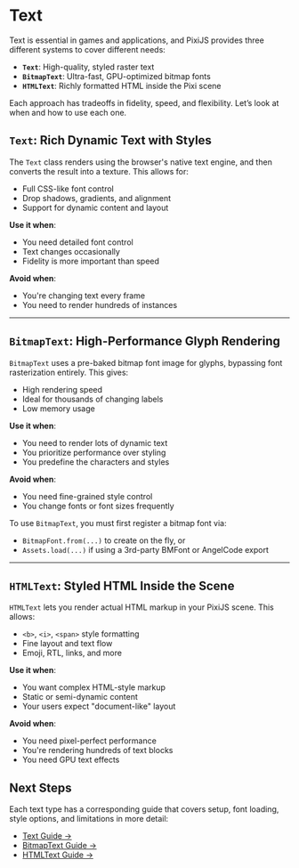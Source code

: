 # Text

Text is essential in games and applications, and PixiJS provides three different systems to cover different needs:

- **`Text`**: High-quality, styled raster text
- **`BitmapText`**: Ultra-fast, GPU-optimized bitmap fonts
- **`HTMLText`**: Richly formatted HTML inside the Pixi scene

Each approach has tradeoffs in fidelity, speed, and flexibility. Let’s look at when and how to use each one.

## `Text`: Rich Dynamic Text with Styles

The `Text` class renders using the browser's native text engine, and then converts the result into a texture. This allows for:

- Full CSS-like font control
- Drop shadows, gradients, and alignment
- Support for dynamic content and layout

**Use it when**:

- You need detailed font control
- Text changes occasionally
- Fidelity is more important than speed

**Avoid when**:

- You're changing text every frame
- You need to render hundreds of instances

---

## `BitmapText`: High-Performance Glyph Rendering

`BitmapText` uses a pre-baked bitmap font image for glyphs, bypassing font rasterization entirely. This gives:

- High rendering speed
- Ideal for thousands of changing labels
- Low memory usage

**Use it when**:

- You need to render lots of dynamic text
- You prioritize performance over styling
- You predefine the characters and styles

**Avoid when**:

- You need fine-grained style control
- You change fonts or font sizes frequently

To use `BitmapText`, you must first register a bitmap font via:

- `BitmapFont.from(...)` to create on the fly, or
- `Assets.load(...)` if using a 3rd-party BMFont or AngelCode export

---

## `HTMLText`: Styled HTML Inside the Scene

`HTMLText` lets you render actual HTML markup in your PixiJS scene. This allows:

- `<b>`, `<i>`, `<span>` style formatting
- Fine layout and text flow
- Emoji, RTL, links, and more

**Use it when**:

- You want complex HTML-style markup
- Static or semi-dynamic content
- Your users expect "document-like" layout

**Avoid when**:

- You need pixel-perfect performance
- You're rendering hundreds of text blocks
- You need GPU text effects

## Next Steps

Each text type has a corresponding guide that covers setup, font loading, style options, and limitations in more detail:

- [Text Guide →](./canvas.md)
- [BitmapText Guide →](./bitmap.md)
- [HTMLText Guide →](./html.md)
